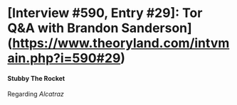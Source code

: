 # [Interview #590, Entry #29]: Tor Q&A with Brandon Sanderson](https://www.theoryland.com/intvmain.php?i=590#29)

#### Stubby The Rocket

Regarding
*Alcatraz*

